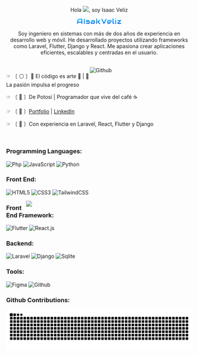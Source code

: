<p align="center">Hola <img src="https://media.giphy.com/media/hvRJCLFzcasrR4ia7z/giphy.gif" width="25">, soy Isaac Veliz</p>

<p align="center">
<img width="120" src="https://github.com/Isaac-VelizC/Isaac-VelizC/blob/main/AIsakVeliz.svg" alt="AisakVeliz">
</p>

<p align="center"> 
Soy ingeniero en sistemas con más de dos años de experiencia en desarrollo web y móvil. He desarrollado proyectos utilizando frameworks como Laravel, Flutter, Django y React. Me apasiona crear aplicaciones eficientes, escalables y centradas en el usuario.
</p>

<br/>
	  
<img width="55%" align="right" alt="Github" src="https://raw.githubusercontent.com/onimur/.github/master/.resources/git-header.svg" />

☞ 〔 ⚪️ 〕🎀 El código es arte 🎨 | 🌹 La pasión impulsa el progreso

<!--☞ 〔  〕 <a href="https://www.sc.com/en/">![Software Engineer](https://img.shields.io/badge/Software%20Engineer-Standard%20Charted-brightgreen)</a> | Available for New Opportunities-->

☞ 〔 🤾 〕De Potosí | Programador que vive del café ☕

☞ 〔 👀 〕[Portfolio](https://aisakveliz.netlify.app/) | [LinkedIn](#)

☞ 〔 🐼 〕Con experiencia en Laravel, React, Flutter y Django

<br>


### Programming Languages:

![Php](https://img.shields.io/badge/php-777BB4.svg?style=for-the-badge&logo=php&logoColor=white) ![JavaScript](https://img.shields.io/badge/javascript-%23323330.svg?style=for-the-badge&logo=javascript&logoColor=%23F7DF1E) ![Python](https://img.shields.io/badge/Python-FFD43B?style=for-the-badge&logo=python&logoColor=blue) <!--![C++](https://img.shields.io/badge/c++-%2300599C.svg?style=for-the-badge&logo=c%2B%2B&logoColor=white)--> 

### Front End:

![HTML5](https://img.shields.io/badge/html5-%23E34F26.svg?style=for-the-badge&logo=html5&logoColor=white) 
![CSS3](https://img.shields.io/badge/css3-%231572B6.svg?style=for-the-badge&logo=css3&logoColor=white)
![TailwindCSS](https://img.shields.io/badge/tailwindcss-%2338B2AC.svg?style=for-the-badge&logo=tailwind-css&logoColor=white)

<!--  GIf -->

<a href="#"><img width="450" align="right" src="https://c.tenor.com/DBqjevyA2o4AAAAd/bongo-cat-codes.gif"  /></a>

### Front End Framework:

![Flutter](https://img.shields.io/badge/Flutter-%2302569B.svg?style=for-the-badge&logo=Flutter&logoColor=white)
![React.js](https://img.shields.io/badge/React-20232A?style=for-the-badge&logo=react&logoColor=61DAFB)
<!--![React Native](https://img.shields.io/badge/React_Native-20232A?style=for-the-badge&logo=react&logoColor=61DAFB)
[Vue.js](https://img.shields.io/badge/vuejs-%2335495e.svg?style=for-the-badge&logo=vuedotjs&logoColor=%234FC08D)-->

### Backend:

![Laravel](https://img.shields.io/badge/laravel-%23FF2D20.svg?style=for-the-badge&logo=laravel&logoColor=white)
![Django](https://img.shields.io/badge/django-%23092E20.svg?style=for-the-badge&logo=django&logoColor=white)
![Sqlite](https://img.shields.io/badge/sqlite-%2307405e.svg?style=for-the-badge&logo=sqlite&logoColor=white)
<!--![Firebase](https://img.shields.io/badge/firebase-%23039BE5.svg?style=for-the-badge&logo=firebase)-->

### Tools:

![Figma](https://img.shields.io/badge/Figma-F24E1E?style=for-the-badge&logo=figma&logoColor=white) ![Github](https://img.shields.io/badge/GitHub-100000?style=for-the-badge&logo=github&logoColor=white)
### Github Contributions:

<p align="center"> <img  width="900em" alt="vikash2806's Github comitte snake"  src="https://github.com/VikashPR/VikashPR/blob/output/github-contribution-grid-snake-dark.svg" /> </p>

